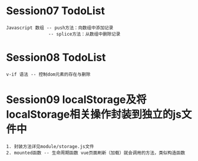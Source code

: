 # Session07 TodoList
    Javascript 数组 -- push方法：向数组中添加记录
                    -- splice方法：从数组中删除记录


# Session08 TodoList
    v-if 语法 -- 控制dom元素的存在与删除

# Session09 localStorage及将localStorage相关操作封装到独立的js文件中
    1. 封装方法详见module/storage.js文件
    2. mounted函数 -- 生命周期函数 vue页面刷新（加载）就会调用的方法，类似构造函数
